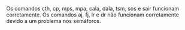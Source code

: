 Os comandos cth, cp, mps, mpa, cala, dala, tsm, sos e sair funcionam corretamente. Os comandos aj, fj, lr e dr não funcionam corretamente devido a um problema nos semáforos. 